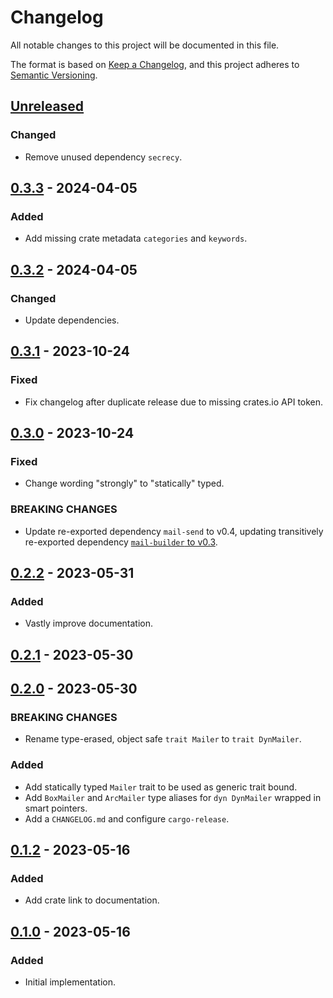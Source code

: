 # Changelog

All notable changes to this project will be documented in this file.

The format is based on [Keep a Changelog](https://keepachangelog.com/en/1.0.0/),
and this project adheres to [Semantic Versioning](https://semver.org/spec/v2.0.0.html).

<!-- next-header -->

## [Unreleased] <!-- release-date -->

### Changed

- Remove unused dependency `secrecy`.

## [0.3.3] - 2024-04-05

### Added

- Add missing crate metadata `categories` and `keywords`.

## [0.3.2] - 2024-04-05

### Changed

- Update dependencies.

## [0.3.1] - 2023-10-24

### Fixed

- Fix changelog after duplicate release due to missing crates.io API token.

## [0.3.0] - 2023-10-24

### Fixed

- Change wording "strongly" to "statically" typed.

### BREAKING CHANGES

- Update re-exported dependency `mail-send` to v0.4,
  updating transitively re-exported dependency
  [`mail-builder` to v0.3](https://github.com/stalwartlabs/mail-builder/compare/0.2.5...v0.3.1).

## [0.2.2] - 2023-05-31

### Added

- Vastly improve documentation.

## [0.2.1] - 2023-05-30

## [0.2.0] - 2023-05-30

### BREAKING CHANGES

- Rename type-erased, object safe `trait Mailer` to `trait DynMailer`.

### Added

- Add statically typed `Mailer` trait to be used as generic trait bound.
- Add `BoxMailer` and `ArcMailer` type aliases for `dyn DynMailer` wrapped in smart pointers.
- Add a `CHANGELOG.md` and configure `cargo-release`.

## [0.1.2] - 2023-05-16

### Added

- Add crate link to documentation.

## [0.1.0] - 2023-05-16

### Added

- Initial implementation.

<!-- next-url -->
[Unreleased]: https://github.com/LeoniePhiline/async-mailer/compare/async-mailer-core-v0.3.3...HEAD
[0.3.3]: https://github.com/LeoniePhiline/async-mailer/compare/async-mailer-core-v0.3.2...async-mailer-core-v0.3.3
[0.3.2]: https://github.com/LeoniePhiline/async-mailer/compare/async-mailer-core-v0.3.1...async-mailer-core-v0.3.2
[0.3.1]: https://github.com/LeoniePhiline/async-mailer/compare/async-mailer-core-v0.3.0...async-mailer-core-v0.3.1
[0.3.0]: https://github.com/LeoniePhiline/async-mailer/compare/async-mailer-core-v0.2.2...async-mailer-core-v0.3.0
[0.2.2]: https://github.com/LeoniePhiline/async-mailer/compare/async-mailer-core-v0.2.1...async-mailer-core-v0.2.2
[0.2.1]: https://github.com/LeoniePhiline/async-mailer/compare/async-mailer-core-v0.2.0...async-mailer-core-v0.2.1
[0.2.0]: https://github.com/LeoniePhiline/async-mailer/compare/async-mailer-core-v0.1.2...async-mailer-core-v0.2.0
[0.1.2]: https://github.com/LeoniePhiline/async-mailer/compare/async-mailer-core-v0.1.0...async-mailer-core-v0.1.2
[0.1.0]: https://github.com/LeoniePhiline/async-mailer/releases/tag/async-mailer-core-v0.1.0
